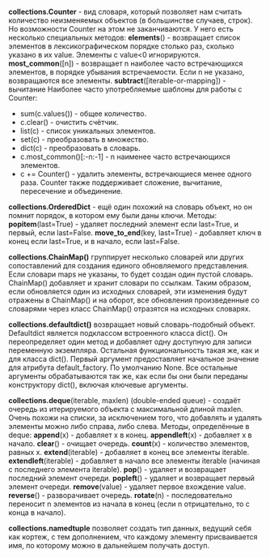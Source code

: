 **collections.Counter** - вид словаря, который позволяет нам считать количество неизменяемых объектов (в большинстве случаев, строк). 
Но возможности Counter на этом не заканчиваются. У него есть несколько специальных методов:
**elements**() - возвращает список элементов в лексикографическом порядке столько раз, сколько указано в их value. Элементы с value<0 игнорируются.
**most_common**([n]) - возвращает n наиболее часто встречающихся элементов, в порядке убывания встречаемости. Если n не указано, возвращаются все элементы.
**subtract**([iterable-or-mapping]) - вычитание
Наиболее часто употребляемые шаблоны для работы с Counter:
- sum(c.values()) - общее количество.
- c.clear() - очистить счётчик.
- list(c) - список уникальных элементов.
- set(c) - преобразовать в множество.
- dict(c) - преобразовать в словарь.
- c.most_common()[:-n:-1] - n наименее часто встречающихся элементов.
- c += Counter() - удалить элементы, встречающиеся менее одного раза.
Counter также поддерживает сложение, вычитание, пересечение и объединение.

**collections.OrderedDict** - ещё один похожий на словарь объект, но он помнит порядок, в котором ему были даны ключи. 
Методы:
**popitem**(last=True) - удаляет последний элемент если last=True, и первый, если last=False.
**move_to_end**(key, last=True) - добавляет ключ в конец если last=True, и в начало, если last=False.

**collections.ChainMap()**  группирует несколько словарей или других сопоставлений для создания единого обновляемого представления. Если словари maps не указаны, то будет создан один пустой словарь. 
ChainMap() добавляет и хранит словари по ссылкам. Таким образом, если обновляется один из исходных словарей, эти изменения будут отражены в ChainMap() и на оборот, все обновления произведенные со словарями через класс ChainMap() отразятся на исходных словарях.

**collections.defaultdict()** возвращает новый словарь-подобный объект. Defaultdict является подклассом встроенного класса dict(). Он переопределяет один метод и добавляет одну доступную для записи переменную экземпляра. Остальная функциональность такая же, как и для класса dict().
Первый аргумент предоставляет начальное значение для атрибута default_factory. По умолчанию None. Все остальные аргументы обрабатываются так же, как если бы они были переданы конструктору dict(), включая ключевые аргументы.

**collections.deque**(iterable, maxlen) (double-ended queue) - создаёт очередь из итерируемого объекта с максимальной длиной maxlen. Очень похожи на списки, за исключением того, что добавлять и удалять элементы можно либо справа, либо слева.
Методы, определённые в deque:
**append**(x) - добавляет x в конец.
**appendleft**(x) - добавляет x в начало.
**clear**() - очищает очередь.
**count**(x) - количество элементов, равных x.
**extend**(iterable) - добавляет в конец все элементы iterable.
**extendleft**(iterable) - добавляет в начало все элементы iterable (начиная с последнего элемента iterable).
**pop**() - удаляет и возвращает последний элемент очереди.
**popleft**() - удаляет и возвращает первый элемент очереди.
**remove**(value) - удаляет первое вхождение value.
**reverse**() - разворачивает очередь.
**rotate**(n) - последовательно переносит n элементов из начала в конец (если n отрицательно, то с конца в начало).

**collections.namedtuple** позволяет создать тип данных, ведущий себя как кортеж, с тем дополнением, что каждому элементу присваивается имя, по которому можно в дальнейшем получать доступ.



